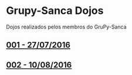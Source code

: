 # Grupy-Sanca Dojos
Dojos realizados pelos membros do GruPy-Sanca

## [001 - 27/07/2016](https://github.com/grupy-sanca/dojos/tree/master/001)

## [002 - 10/08/2016](https://github.com/grupy-sanca/dojos/tree/master/002)
